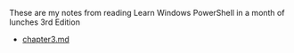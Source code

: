 These are my notes from reading Learn Windows PowerShell in a month of lunches 3rd Edition

* [chapter3.md](/chapter3.md "Notes from Chapter 3")





